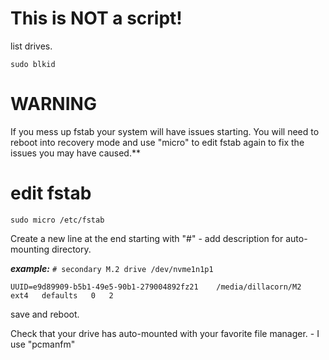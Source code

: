 # This is NOT a script!

list drives.

`sudo blkid`

# WARNING
If you mess up fstab your system will have issues starting. You will need to reboot into recovery mode and use "micro" to edit fstab again to fix the issues you may have caused.**

# edit fstab

`sudo micro /etc/fstab`

Create a new line at the end starting with "#" - add description for auto-mounting directory.

***example:***
`# secondary M.2 drive /dev/nvme1n1p1`

`UUID=e9d89909-b5b1-49e5-90b1-279004892fz21    /media/dillacorn/M2   ext4   defaults   0   2`

save and reboot.

Check that your drive has auto-mounted with your favorite file manager. - I use "pcmanfm"
